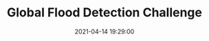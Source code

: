 ---
layout: page
title: "Global Flood Detection Challenge"
description: The flood event detection contest seeked to develop approaches to delineate open water flood areas as an effort to identify flood extent, an impactful disaster that occurs frequently throughout the world. The competition involved a supervised learning task -- participants developed algorithms to identify flood pixels after training their algorithm against a training set of synthetic aperture radar (SAR) images.
outlet: NASA IMPACT & IGRSS
date: "2021-04-14 19:29:00"
redirect: https://www.earthdata.nasa.gov/learn/articles/impact-flood-competition
img: 
importance: 1
category: competitions
---